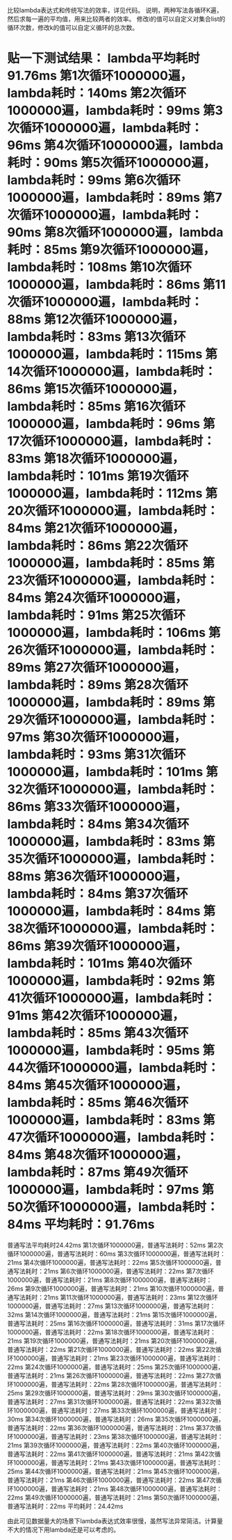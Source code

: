 比较lambda表达式和传统写法的效率，详见代码。
说明，两种写法各循环K遍，然后求每一遍的平均值，用来比较两者的效率。
修改i的值可以自定义对集合list的循环次数，修改k的值可以自定义循环的总次数。

贴一下测试结果：
lambda平均耗时91.76ms
第1次循环1000000遍，lambda耗时：140ms
第2次循环1000000遍，lambda耗时：99ms
第3次循环1000000遍，lambda耗时：96ms
第4次循环1000000遍，lambda耗时：90ms
第5次循环1000000遍，lambda耗时：99ms
第6次循环1000000遍，lambda耗时：89ms
第7次循环1000000遍，lambda耗时：90ms
第8次循环1000000遍，lambda耗时：85ms
第9次循环1000000遍，lambda耗时：108ms
第10次循环1000000遍，lambda耗时：86ms
第11次循环1000000遍，lambda耗时：88ms
第12次循环1000000遍，lambda耗时：83ms
第13次循环1000000遍，lambda耗时：115ms
第14次循环1000000遍，lambda耗时：86ms
第15次循环1000000遍，lambda耗时：85ms
第16次循环1000000遍，lambda耗时：96ms
第17次循环1000000遍，lambda耗时：83ms
第18次循环1000000遍，lambda耗时：101ms
第19次循环1000000遍，lambda耗时：112ms
第20次循环1000000遍，lambda耗时：84ms
第21次循环1000000遍，lambda耗时：86ms
第22次循环1000000遍，lambda耗时：85ms
第23次循环1000000遍，lambda耗时：84ms
第24次循环1000000遍，lambda耗时：91ms
第25次循环1000000遍，lambda耗时：106ms
第26次循环1000000遍，lambda耗时：89ms
第27次循环1000000遍，lambda耗时：89ms
第28次循环1000000遍，lambda耗时：89ms
第29次循环1000000遍，lambda耗时：97ms
第30次循环1000000遍，lambda耗时：93ms
第31次循环1000000遍，lambda耗时：101ms
第32次循环1000000遍，lambda耗时：86ms
第33次循环1000000遍，lambda耗时：84ms
第34次循环1000000遍，lambda耗时：83ms
第35次循环1000000遍，lambda耗时：88ms
第36次循环1000000遍，lambda耗时：84ms
第37次循环1000000遍，lambda耗时：84ms
第38次循环1000000遍，lambda耗时：86ms
第39次循环1000000遍，lambda耗时：101ms
第40次循环1000000遍，lambda耗时：92ms
第41次循环1000000遍，lambda耗时：91ms
第42次循环1000000遍，lambda耗时：85ms
第43次循环1000000遍，lambda耗时：95ms
第44次循环1000000遍，lambda耗时：84ms
第45次循环1000000遍，lambda耗时：85ms
第46次循环1000000遍，lambda耗时：83ms
第47次循环1000000遍，lambda耗时：84ms
第48次循环1000000遍，lambda耗时：87ms
第49次循环1000000遍，lambda耗时：97ms
第50次循环1000000遍，lambda耗时：84ms
平均耗时：91.76ms
=====================================
普通写法平均耗时24.42ms
第1次循环1000000遍，普通写法耗时：52ms
第2次循环1000000遍，普通写法耗时：60ms
第3次循环1000000遍，普通写法耗时：21ms
第4次循环1000000遍，普通写法耗时：22ms
第5次循环1000000遍，普通写法耗时：21ms
第6次循环1000000遍，普通写法耗时：22ms
第7次循环1000000遍，普通写法耗时：21ms
第8次循环1000000遍，普通写法耗时：26ms
第9次循环1000000遍，普通写法耗时：21ms
第10次循环1000000遍，普通写法耗时：21ms
第11次循环1000000遍，普通写法耗时：23ms
第12次循环1000000遍，普通写法耗时：27ms
第13次循环1000000遍，普通写法耗时：32ms
第14次循环1000000遍，普通写法耗时：21ms
第15次循环1000000遍，普通写法耗时：25ms
第16次循环1000000遍，普通写法耗时：31ms
第17次循环1000000遍，普通写法耗时：22ms
第18次循环1000000遍，普通写法耗时：21ms
第19次循环1000000遍，普通写法耗时：21ms
第20次循环1000000遍，普通写法耗时：22ms
第21次循环1000000遍，普通写法耗时：22ms
第22次循环1000000遍，普通写法耗时：21ms
第23次循环1000000遍，普通写法耗时：22ms
第24次循环1000000遍，普通写法耗时：25ms
第25次循环1000000遍，普通写法耗时：21ms
第26次循环1000000遍，普通写法耗时：22ms
第27次循环1000000遍，普通写法耗时：22ms
第28次循环1000000遍，普通写法耗时：25ms
第29次循环1000000遍，普通写法耗时：29ms
第30次循环1000000遍，普通写法耗时：27ms
第31次循环1000000遍，普通写法耗时：22ms
第32次循环1000000遍，普通写法耗时：27ms
第33次循环1000000遍，普通写法耗时：30ms
第34次循环1000000遍，普通写法耗时：26ms
第35次循环1000000遍，普通写法耗时：22ms
第36次循环1000000遍，普通写法耗时：21ms
第37次循环1000000遍，普通写法耗时：23ms
第38次循环1000000遍，普通写法耗时：21ms
第39次循环1000000遍，普通写法耗时：22ms
第40次循环1000000遍，普通写法耗时：22ms
第41次循环1000000遍，普通写法耗时：21ms
第42次循环1000000遍，普通写法耗时：21ms
第43次循环1000000遍，普通写法耗时：25ms
第44次循环1000000遍，普通写法耗时：21ms
第45次循环1000000遍，普通写法耗时：21ms
第46次循环1000000遍，普通写法耗时：22ms
第47次循环1000000遍，普通写法耗时：21ms
第48次循环1000000遍，普通写法耗时：22ms
第49次循环1000000遍，普通写法耗时：21ms
第50次循环1000000遍，普通写法耗时：22ms
平均耗时：24.42ms

由此可见数据量大的场景下lambda表达式效率很慢，虽然写法异常简洁。计算量不大的情况下用lambda还是可以考虑的。
